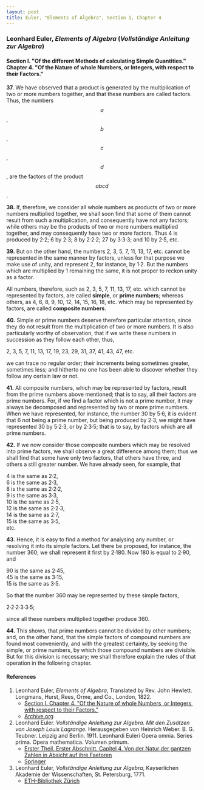 ```yaml
---
layout: post
title: Euler, "Elements of Algebra", Section I, Chapter 4
---
```


### Leonhard Euler, *Elements of Algebra* (*Vollständige Anleitung zur Algebra*)

#### Section I. "Of the different Methods of calculating Simple Quantities." Chapter 4. "Of the Nature of whole Numbers, or Integers, with respect to their Factors."

**37.** We have observed that a product is generated by the
multiplication of two or more numbers together, and that
these numbers are called factors. Thus, the numbers
$$a$$, $$b$$, $$c$$, $$d$$, are the factors of the product $$abcd$$.

**38.** If, therefore, we consider all whole numbers as products of two or more numbers
multiplied together, we shall soon find that some of them cannot result from such a
multiplication, and consequently have not any factors; while others may be the
products of two or more numbers multiplied together, and may consequently have two or more
factors. Thus 4 is produced by 2·2; 6 by 2·3; 8 by
2·2·2; 27 by 3·3·3; and 10 by 2·5, etc.

**39.** But on the other hand, the numbers 2, 3, 5, 7, 11,
13, 17, etc. cannot be represented in the same manner by
factors, unless for that purpose we make use of unity, and
represent 2, for instance, by 1·2. But the numbers
which are multiplied by 1 remaining the same, it is not
proper to reckon unity as a factor.

All numbers, therefore, such as 2, 3, 5, 7, 11, 13, 17,
etc. which cannot be represented by factors, are called
**simple**, or **prime numbers**; whereas others, as 4, 6, 8, 9, 10,
12, 14, 15, 16, 18, etc. which may be represented by
factors, are called **composite numbers**.

**40.** Simple or prime numbers deserve therefore particular attention, since they do not result
from the multiplication of two or more numbers. It is also particularly
worthy of observation, that if we write these numbers in succession as they follow each other, thus,

2, 3, 5, 7, 11, 13, 17, 19, 23, 29, 31, 37, 41, 43, 47, etc.

we can trace no regular order; their increments being sometimes greater, sometimes less; and
hitherto no one has been able to discover whether they follow any certain law or not.

**41.** All composite numbers, which may be represented
by factors, result from the prime numbers above mentioned;
that is to say, all their factors are prime numbers. For, if
we find a factor which is not a prime number, it may always
be decomposed and represented by two or more prime numbers. When we have represented, for instance, the number
30 by 5·6, it is evident that 6 not being a prime number,
but being produced by 2·3, we might have represented
30 by 5·2·3, or by 2·3·5; that is to say, by factors which are all prime numbers.

**42.** If we now consider those composite numbers which may
be resolved into prime factors, we shall observe a great difference among them; thus we shall
find that some have
only two factors, that others have three, and others a still
greater number. We have already seen, for example,
that

4 is the same as 2·2,  
6 is the same as 2·3,  
8 is the same as 2·2·2,  
9 is the same as 3·3,  
10 is the same as 2·5,  
12 is the same as 2·2·3,  
14 is the same as 2·7,  
15 is the same as 3·5,  
etc.

**43.** Hence, it is easy to find a method for analysing any
number, or resolving it into its simple factors. Let there be
proposed, for instance, the number 360; we shall represent
it first by 2·180. Now 180 is equal to 2·90, and

90 is the same as 2·45,  
45 is the same as 3·15,  
15 is the same as 3·5.

So that the number 360 may be represented by these
simple factors,

2·2·2·3·3·5;

since all these
numbers multiplied together produce 360.

**44.** This shows, that prime numbers cannot be divided
by other numbers; and, on the other hand, that the simple
factors of compound numbers are found most conveniently,
and with the greatest certainty, by seeking the simple, or
prime numbers, by which those compound numbers are
divisible. But for this division is necessary; we shall therefore
explain the rules of that operation in the following
chapter.


#### References

1. Leonhard Euler, *Elements of Algebra*, Translated by Rev. John Hewlett. Longmans, Hurst, Rees, Orme, and Co., London, 1822.
    - [Section I. Chapter 4. "Of the Nature of whole Numbers, or Integers, with respect to their Factors."](/assets/euler/en/I-4.pdf)
    - [Archive.org](https://archive.org/details/elementsofalgebr00euleuoft/)
3. Leonhard Euler. *Vollständige Anleitung zur Algebra. Mit den Zusätzen von Joseph Louis Lagrange.* Herausgegeben von Heinrich Weber. B. G. Teubner. Leipzig and Berlin. 1911. Leonhardi Euleri Opera omnia. Series prima. Opera mathematica. Volumen primum.
    - [Erster Theil. Erster Abschnitt. Capitel 4. Von der Natur der gantzen Zahlen in Absicht auf ihre Faetoren](/assets/euler/de/I-I-4.pdf)
    - [Springer](https://link.springer.com/book/9783764314002)
2. Leonhard Euler, *Vollständige Anleitung zur Algebra*, Kayserlichen Akademie der Wissenschaften, St. Petersburg, 1771.
    - [ETH-Bibliothek Zürich](https://doi.org/10.3931/e-rara-9093)